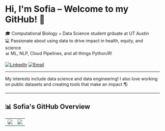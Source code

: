 # Hi, I'm Sofia – Welcome to my GitHub! 👋

🎓 Computational Biology + Data Science student grduate at UT Austin  
💻 Passionate about using data to drive impact in health, equity, and science  
📊 ML, NLP, Cloud Pipelines, and all things Python/R!

[![LinkedIn](https://img.shields.io/badge/LinkedIn-blue?style=flat&logo=linkedin)](https://www.linkedin.com/in/sofia-calderon-982b491aa/)
[![Email](https://img.shields.io/badge/Gmail-red?style=flat&logo=gmail)](mailto:cslcalderon@gmail.com)

---

My interests include data science and data engineering!
I also love working on public datasets and creating tools that make an impact 🌎

---
<h2>📊 Sofia's GitHub Overview</h2>

<table>
  <tr>
    <td valign="top"><img src="https://github-readme-stats.vercel.app/api?username=cslcalderon&show_icons=true&theme=default" /></td>
    <td valign="top"><img src="https://github-readme-stats.vercel.app/api/top-langs/?username=cslcalderon&layout=compact&theme=default" /></td>
  </tr>
</table>
